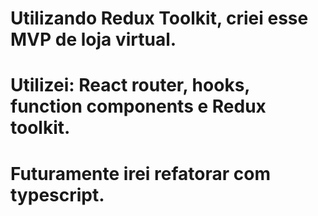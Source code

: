 # Utilizando Redux Toolkit, criei esse MVP de loja virtual. 
# Utilizei: React router, hooks, function components e Redux toolkit. 
# Futuramente irei refatorar com typescript.





